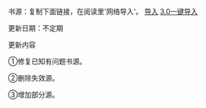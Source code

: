 书源：复制下面链接，在阅读里'网络导入'。 
<a href="https://raw.staticdn.net/PB-pobing/pobing/pb/50.json" rel="nofollow">导入</a>
<a class="layui-layout-right layui-btn layui-btn-normal" href="yuedu://booksource/importonline?src=https://raw.staticdn.net/PB-pobing/pobing/pb/50.json">3.0一键导入</a>

更新日期：不定期

更新内容

①修复已知有问题书源。

②删除失效源。

③增加部分源。

